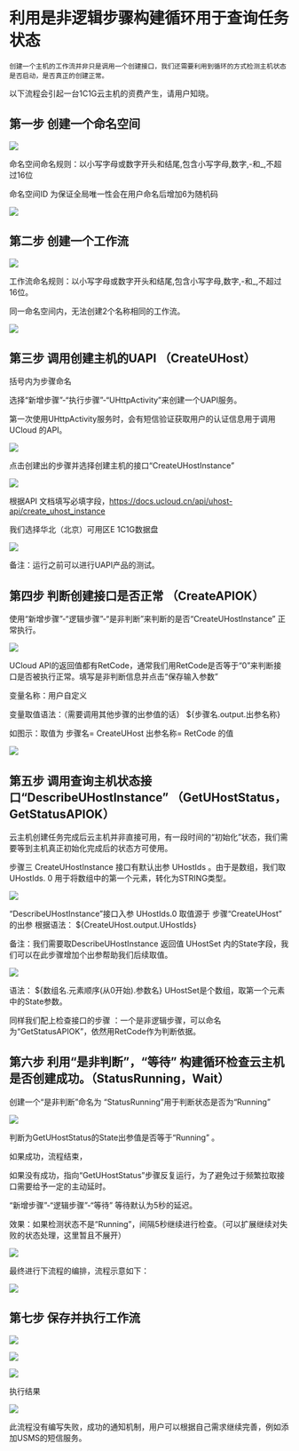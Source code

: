 

# 利用是非逻辑步骤构建循环用于查询任务状态

    创建一个主机的工作流并非只是调用一个创建接口，我们还需要利用到循环的方式检测主机状态是否启动，是否真正的创建正常。

以下流程会引起一台1C1G云主机的资费产生，请用户知晓。

## 第一步 创建一个命名空间

![](http://stepflow-docs.cn-bj.ufileos.com/createnamespace001.png)

命名空间命名规则：以小写字母或数字开头和结尾,包含小写字母,数字,-和\_,不超过16位

命名空间ID 为保证全局唯一性会在用户命名后增加6为随机码

![](http://stepflow-docs.cn-bj.ufileos.com/createnamespace002.png)

## 第二步 创建一个工作流

![](http://stepflow-docs.cn-bj.ufileos.com/createworkflow003.png)

工作流命名规则：以小写字母或数字开头和结尾,包含小写字母,数字,-和\_,不超过16位。

同一命名空间内，无法创建2个名称相同的工作流。

![](http://stepflow-docs.cn-bj.ufileos.com/createworkflow004.png)

## 第三步 调用创建主机的UAPI （CreateUHost）

括号内为步骤命名

选择“新增步骤”-“执行步骤”-“UHttpActivity”来创建一个UAPI服务。

第一次使用UHttpActivity服务时，会有短信验证获取用户的认证信息用于调用UCloud 的API。

![](http://stepflow-docs.cn-bj.ufileos.com/checkstatus001.png)

点击创建出的步骤并选择创建主机的接口“CreateUHostInstance”

![](http://stepflow-docs.cn-bj.ufileos.com/checkstatus002.png)

根据API
文档填写必填字段，<https://docs.ucloud.cn/api/uhost-api/create_uhost_instance>

我们选择华北（北京）可用区E 1C1G数据盘

![](http://stepflow-docs.cn-bj.ufileos.com/checkstatus003.png)

备注：运行之前可以进行UAPI产品的测试。

## 第四步 判断创建接口是否正常 （CreateAPIOK）

使用“新增步骤”-“逻辑步骤”-“是非判断”来判断的是否“CreateUHostInstance” 正常执行。

![](http://stepflow-docs.cn-bj.ufileos.com/checkstatus004.png)

UCloud
API的返回值都有RetCode，通常我们用RetCode是否等于“0”来判断接口是否被执行正常。填写是非判断信息并点击“保存输入参数”

变量名称：用户自定义

变量取值语法：（需要调用其他步骤的出参值的话） ${步骤名.output.出参名称}

如图示：取值为 步骤名= CreateUHost 出参名称= RetCode 的值

![](http://stepflow-docs.cn-bj.ufileos.com/checkstatus005.png)

## 第五步 调用查询主机状态接口“DescribeUHostInstance” （GetUHostStatus，GetStatusAPIOK）

云主机创建任务完成后云主机并非直接可用，有一段时间的“初始化”状态，我们需要等到主机真正初始化完成后的状态方可使用。

步骤三 CreateUHostInstance 接口有默认出参 UHostIds 。由于是数组，我们取UHostIds. 0
用于将数组中的第一个元素，转化为STRING类型。

![](http://stepflow-docs.cn-bj.ufileos.com/checkstatus006.png)

“DescribeUHostInstance”接口入参 UHostIds.0 取值源于 步骤“CreateUHost” 的出参 根据语法：
${CreateUHost.output.UHostIds}

备注：我们需要取DescribeUHostInstance 返回值 UHostSet
内的State字段，我们可以在此步骤增加个出参帮助我们后续取值。

![](http://stepflow-docs.cn-bj.ufileos.com/checkstatus007.png)

语法： ${数组名.元素顺序(从0开始).参数名} UHostSet是个数组，取第一个元素中的State参数。

同样我们配上检查接口的步骤 ：一个是非逻辑步骤，可以命名为“GetStatusAPIOK”，依然用RetCode作为判断依据。

## 第六步 利用“是非判断”，“等待” 构建循环检查云主机是否创建成功。（StatusRunning，Wait）

创建一个“是非判断”命名为 “StatusRunning”用于判断状态是否为“Running”

![](http://stepflow-docs.cn-bj.ufileos.com/checkstatus008.png)

判断为GetUHostStatus的State出参值是否等于“Running” 。

如果成功，流程结束，

如果没有成功，指向“GetUHostStatus”步骤反复运行，为了避免过于频繁拉取接口需要给予一定的主动延时。

“新增步骤”-“逻辑步骤”-“等待” 等待默认为5秒的延迟。

效果：如果检测状态不是“Running”，间隔5秒继续进行检查。（可以扩展继续对失败的状态处理，这里暂且不展开）

![](http://stepflow-docs.cn-bj.ufileos.com/checkstatus009.png)

最终进行下流程的编排，流程示意如下：

![](http://stepflow-docs.cn-bj.ufileos.com/checkstatus010.png)

## 第七步 保存并执行工作流

![](http://stepflow-docs.cn-bj.ufileos.com/checkstatus011.png)

![](http://stepflow-docs.cn-bj.ufileos.com/checkstatus012.png)

![](http://stepflow-docs.cn-bj.ufileos.com/checkstatus013.png)

执行结果

![](http://stepflow-docs.cn-bj.ufileos.com/checkstatus014.png)

此流程没有编写失败，成功的通知机制，用户可以根据自己需求继续完善，例如添加USMS的短信服务。
